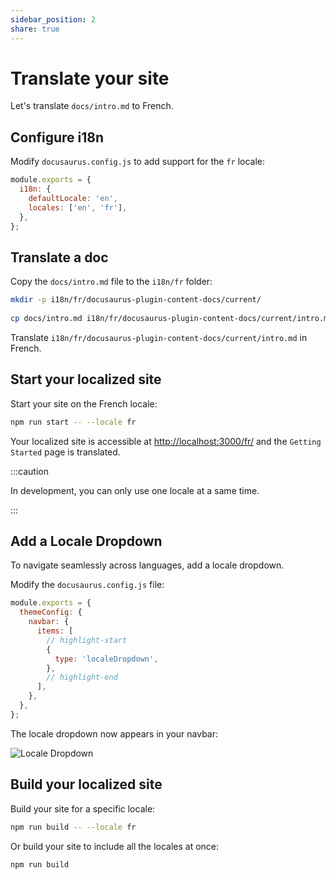 ```yaml
---  
sidebar_position: 2  
share: true  
---  
```

  
# Translate your site  
  
Let's translate `docs/intro.md` to French.  
  
## Configure i18n  
  
Modify `docusaurus.config.js` to add support for the `fr` locale:  
  
```js title="docusaurus.config.js"  
module.exports = {  
  i18n: {  
    defaultLocale: 'en',  
    locales: ['en', 'fr'],  
  },  
};  
```  
  
## Translate a doc  
  
Copy the `docs/intro.md` file to the `i18n/fr` folder:  
  
```bash  
mkdir -p i18n/fr/docusaurus-plugin-content-docs/current/  
  
cp docs/intro.md i18n/fr/docusaurus-plugin-content-docs/current/intro.md  
```  
  
Translate `i18n/fr/docusaurus-plugin-content-docs/current/intro.md` in French.  
  
## Start your localized site  
  
Start your site on the French locale:  
  
```bash  
npm run start -- --locale fr  
```  
  
Your localized site is accessible at [http://localhost:3000/fr/](http://localhost:3000/fr/) and the `Getting Started` page is translated.  
  
:::caution  
  
In development, you can only use one locale at a same time.  
  
:::  
  
## Add a Locale Dropdown  
  
To navigate seamlessly across languages, add a locale dropdown.  
  
Modify the `docusaurus.config.js` file:  
  
```js title="docusaurus.config.js"  
module.exports = {  
  themeConfig: {  
    navbar: {  
      items: [  
        // highlight-start  
        {  
          type: 'localeDropdown',  
        },  
        // highlight-end  
      ],  
    },  
  },  
};  
```  
  
The locale dropdown now appears in your navbar:  
  
![Locale Dropdown](./img/localeDropdown.png)  
  
## Build your localized site  
  
Build your site for a specific locale:  
  
```bash  
npm run build -- --locale fr  
```  
  
Or build your site to include all the locales at once:  
  
```bash  
npm run build  
```  
